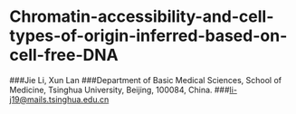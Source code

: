 # Chromatin-accessibility-and-cell-types-of-origin-inferred-based-on-cell-free-DNA
###Jie Li, Xun Lan
###Department of Basic Medical Sciences, School of Medicine, Tsinghua University, Beijing, 100084, China.
###li-j19@mails.tsinghua.edu.cn
